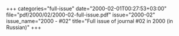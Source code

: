 +++
categories="full-issue"
date="2000-02-01T00:27:53+03:00"
file="pdf/2000/02/2000-02-full-issue.pdf"
issue="2000-02"
issue_name="2000 - #02"
title="Full issue of journal #02 in 2000 (in Russian)"
+++